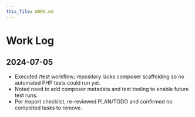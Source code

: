 ```yaml
---
this_file: WORK.md
---
```


# Work Log

## 2024-07-05
- Executed /test workflow; repository lacks composer scaffolding so no automated PHP tests could run yet.
- Noted need to add composer metadata and test tooling to enable future test runs.
- Per /report checklist, re-reviewed PLAN/TODO and confirmed no completed tasks to remove.

